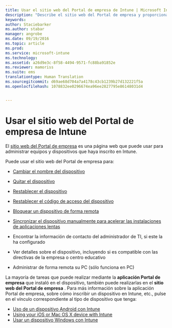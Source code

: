 ```yaml
---
title: Usar el sitio web del Portal de empresa de Intune | Microsoft Intune
description: "Describe el sitio web del Portal de empresa y proporciona vínculos a pasos para las tareas que puede realizar en el sitio web."
keywords: 
author: Staciebarker
ms.author: stabar
manager: angrobe
ms.date: 09/19/2016
ms.topic: article
ms.prod: 
ms.service: microsoft-intune
ms.technology: 
ms.assetid: a26d9e3c-8f58-4494-9571-fc88ba91852e
ms.reviewer: mamoriss
ms.suite: ems
translationtype: Human Translation
ms.sourcegitcommit: d69ae68d704a7a4178c43cb1239b27d132221f5a
ms.openlocfilehash: 1078832ee0296674ea96ee2827795e86148031d4


---
```


# Usar el sitio web del Portal de empresa de Intune
El [sitio web del Portal de empresa](http://portal.manage.microsoft.com) es una página web que puede usar para administrar equipos y dispositivos que haya inscrito en Intune.

Puede usar el sitio web del Portal de empresa para:

-   [Cambiar el nombre del dispositivo](rename-your-device-cpwebsite.md)

-   [Quitar el dispositivo](remove-your-device-cpwebsite.md)

-   [Restablecer el dispositivo](reset-your-device-cpwebsite.md)

-   [Restablecer el código de acceso del dispositivo](reset-your-passcode-cpwebsite.md)

-   [Bloquear un dispositivo de forma remota](remote-lock-your-device-cpwebsite.md)

-   [Sincronizar el dispositivo manualmente para acelerar las instalaciones de aplicaciones lentas](sync-your-device-manually-cpwebsite.md)

-   Encontrar la información de contacto del administrador de TI, si este la ha configurado

-   Ver detalles sobre el dispositivo, incluyendo si es compatible con las directivas de la empresa o centro educativo

-   Administrar de forma remota su PC (sólo funciona en PC)

La mayoría de tareas que puede realizar mediante la **aplicación Portal de empresa** que instaló en el dispositivo, también puede realizarlas en el **sitio web del Portal de empresa** . Para más información sobre la aplicación Portal de empresa, sobre cómo inscribir un dispositivo en Intune, etc., pulse en el vínculo correspondiente al tipo de dispositivo que tenga:

- [Uso de un dispositivo Android con Intune](using-your-android-device-with-intune.md)
- [Using your iOS or Mac OS X device with Intune](using-your-ios-or-mac-os-x-device-with-intune.md)
- [Usar un dispositivo Windows con Intune](using-your-windows-device-with-intune.md)



<!--HONumber=Oct16_HO2-->


